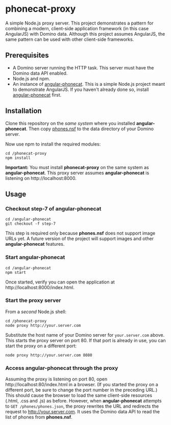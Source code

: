 # phonecat-proxy

A simple Node.js proxy server.  This project demonstrates a pattern
for combining a modern, client-side application framework (in this case
AngularJS) with Domino data.  Although this project assumes AngularJS,
the same pattern can be used with other client-side frameworks.

## Prerequisites

- A Domino server running the HTTP task.  This server must have the Domino data
API enabled.
- Node.js and npm.
- An instance of [angular-phonecat](https://github.com/angular/angular-phonecat).
This is a simple Node.js project meant to demonstrate AngularJS.  If you haven't
already done so, install [angular-phonecat](https://github.com/angular/angular-phonecat) 
first.

## Installation

Clone this repository on the _same system_ where you installed **angular-phonecat**.  Then
copy [phones.nsf](nsf/phones.nsf) to the data directory of your Domino server.

Now use npm to install the required modules:

```
cd /phonecat-proxy
npm install
```

**Important:** You must install **phonecat-proxy** on the same system as **angular-phonecat**.
This proxy server assumes **angular-phonecat** is listening on http://localhost:8000.

## Usage

### Checkout step-7 of angular-phonecat

```
cd /angular-phonecat
git checkout -f step-7
```

This step is required only because **phones.nsf** does not support image URLs yet.  A future
version of the project will support images and other **angular-phonecat** features.

### Start angular-phonecat

```
cd /angular-phonecat
npm start
```

Once started, verify you can open the application at http://localhost:8000/index.html.

### Start the proxy server

From a _second_ Node.js shell:

```
cd /phonecat-proxy
node proxy http://your.server.com
```

Substitute the host name of your Domino server for `your.server.com` above.  This starts the proxy 
server on port 80.  If that port is already in use, you can start the proxy on a different port:

```
node proxy http://your.server.com 8080
```

### Access angular-phonecat through the proxy

Assuming the proxy is listening on port 80, open http://localhost:80/index.html in a browser.  (If you
started the proxy on a different port, be sure to change the port number in the preceding URL.)  This should
cause the browser to load the same client-side resources (.html, .css and .js) as before.  However,
when **angular-phonecat** attempts to `GET /phones/phones.json`, the proxy rewrites the URL and redirects
the request to http://your.server.com.  It uses the Domino data API to read the list of phones from
**phones.nsf**.
